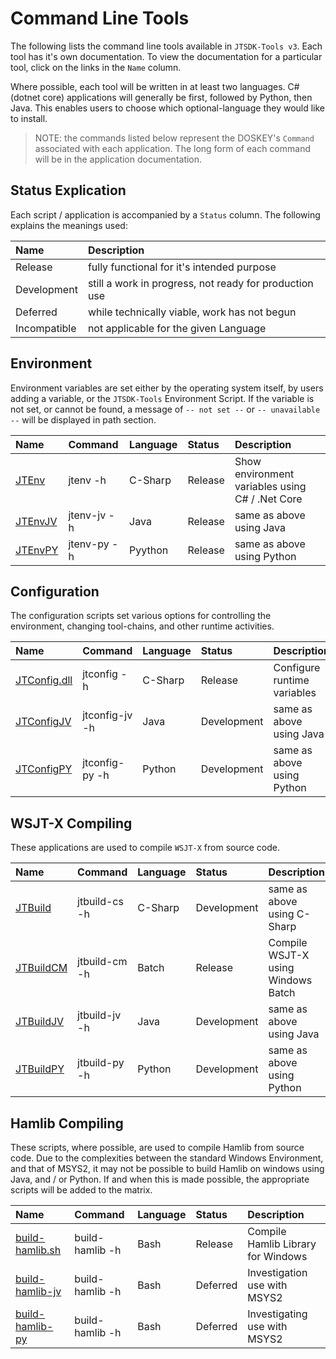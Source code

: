 # Command Line Tools

The following lists the command line tools available in `JTSDK-Tools v3`. Each
tool has it's own documentation. To view the documentation for a particular
tool, click on the links in the `Name` column.

Where possible, each tool will be written in at least two languages. C# (dotnet core)
applications will generally be first, followed by Python, then Java. This enables
users to choose which optional-language they would like to install.

>NOTE: the commands listed below represent the DOSKEY's `Command` associated with
each application. The long form of each command will be in the application
documentation.

## Status Explication

Each script / application is accompanied by a `Status` column. The following
explains the meanings used:

|Name | Description |
|:-----|:------|
| Release      | fully functional for it's intended purpose
| Development  | still a work in progress, not ready for production use
| Deferred     | while technically viable, work has not begun
| Incompatible | not applicable for the given Language

## Environment

Environment variables are set either by the operating system itself, by users
adding a variable, or the `JTSDK-Tools` Environment Script. If the variable is
not set, or cannot be found, a message of `-- not set --` or `-- unavailable --`
will be displayed in path section.

|Name | Command | Language | Status | Description |
|:-----|:-----|:-----|:------|:-----|
[JTEnv](tools/JTEnv.md)      | jtenv -h    | C-Sharp | Release | Show environment variables using C# / .Net Core
[JTEnvJV](tools/JTEnvJV.md)  | jtenv-jv -h | Java    | Release | same as above using Java
[JTEnvPY ](tools/JTEnvPY.md) | jtenv-py -h | Pyython | Release | same as above using Python

## Configuration

The configuration scripts set various options for controlling the environment,
changing tool-chains, and other runtime activities.

|Name | Command | Language | Status | Description |
|:-----|:-----|:-----|:-----|:-----|
[JTConfig.dll](tools/JTConfig.md)  | jtconfig -h    | C-Sharp | Release     | Configure runtime variables
[JTConfigJV](tools/JTConfigJV.md ) | jtconfig-jv -h | Java    | Development | same as above using Java
[JTConfigPY](tools/JTConfigPY.md)  | jtconfig-py -h | Python  | Development | same as above using Python

## WSJT-X Compiling

These applications are used to compile `WSJT-X` from source code.

|Name | Command | Language | Status | Description |
|:-----|:-----|:-----|:-----|:-----|
[JTBuild](tools/JTBuild.md)     | jtbuild-cs -h | C-Sharp | Development | same as above using C-Sharp
[JTBuildCM](tools/JTBuildCM.md) | jtbuild-cm -h | Batch   | Release     | Compile WSJT-X using Windows Batch
[JTBuildJV](tools/JTBuildJV.md) | jtbuild-jv -h | Java    | Development | same as above using Java
[JTBuildPY](tools/JTBuildPY.md) | jtbuild-py -h | Python  | Development | same as above using Python

## Hamlib Compiling

These scripts, where possible, are used to compile Hamlib from source code. Due
to the complexities between the standard Windows Environment, and that of MSYS2,
it may not be possible to build Hamlib on windows using Java, and / or Python.
If and when this is made possible, the appropriate scripts will be added to the
matrix.

|Name | Command | Language | Status| Description |
:-----|:-----|:-----|:-----|:-----|
[build-hamlib.sh]()  | build-hamlib -h | Bash | Release | Compile Hamlib Library for Windows
[build-hamlib-jv]()  | build-hamlib -h | Bash | Deferred | Investigation use with MSYS2
[build-hamlib-py]()  | build-hamlib -h | Bash | Deferred | Investigating use with MSYS2
